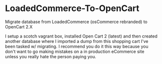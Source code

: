 # LoadedCommerce-To-OpenCart
Migrate database from LoadedCommerce (osCommerce rebranded) to OpenCart 2.X

I setup a scotch vagrant box, installed Open Cart 2 (latest) and then created another database where I imported a dump from this shopping cart I've been tasked w/ migrating. I recommend you do it this way because you don't want to go making mistakes on a in production eCommerce site unless you really hate the person paying you.
